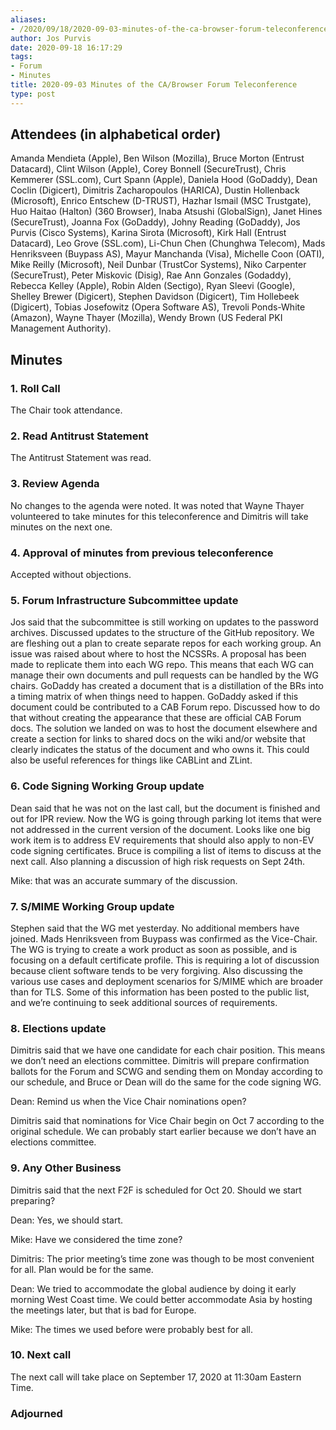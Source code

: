 ```yaml
---
aliases:
- /2020/09/18/2020-09-03-minutes-of-the-ca-browser-forum-teleconference/
author: Jos Purvis
date: 2020-09-18 16:17:29
tags:
- Forum
- Minutes
title: 2020-09-03 Minutes of the CA/Browser Forum Teleconference
type: post
---
```


## Attendees (in alphabetical order)

Amanda Mendieta (Apple), Ben Wilson (Mozilla), Bruce Morton (Entrust Datacard), Clint Wilson (Apple), Corey Bonnell (SecureTrust), Chris Kemmerer (SSL.com), Curt Spann (Apple), Daniela Hood (GoDaddy), Dean Coclin (Digicert), Dimitris Zacharopoulos (HARICA), Dustin Hollenback (Microsoft), Enrico Entschew (D-TRUST), Hazhar Ismail (MSC Trustgate), Huo Haitao (Halton) (360 Browser), Inaba Atsushi (GlobalSign), Janet Hines (SecureTrust), Joanna Fox (GoDaddy), Johny Reading (GoDaddy), Jos Purvis (Cisco Systems), Karina Sirota (Microsoft), Kirk Hall (Entrust Datacard), Leo Grove (SSL.com), Li-Chun Chen (Chunghwa Telecom), Mads Henriksveen (Buypass AS), Mayur Manchanda (Visa), Michelle Coon (OATI), Mike Reilly (Microsoft), Neil Dunbar (TrustCor Systems), Niko Carpenter (SecureTrust), Peter Miskovic (Disig), Rae Ann Gonzales (Godaddy), Rebecca Kelley (Apple), Robin Alden (Sectigo), Ryan Sleevi (Google), Shelley Brewer (Digicert), Stephen Davidson (Digicert), Tim Hollebeek (Digicert), Tobias Josefowitz (Opera Software AS), Trevoli Ponds-White (Amazon), Wayne Thayer (Mozilla), Wendy Brown (US Federal PKI Management Authority).

## Minutes

### 1. Roll Call

The Chair took attendance.

### 2. Read Antitrust Statement

The Antitrust Statement was read.

### 3. Review Agenda

No changes to the agenda were noted. It was noted that Wayne Thayer volunteered to take minutes for this teleconference and Dimitris will take minutes on the next one.

### 4. Approval of minutes from previous teleconference

Accepted without objections.

### 5. Forum Infrastructure Subcommittee update

Jos said that the subcommittee is still working on updates to the password archives. Discussed updates to the structure of the GitHub repository. We are fleshing out a plan to create separate repos for each working group. An issue was raised about where to host the NCSSRs. A proposal has been made to replicate them into each WG repo. This means that each WG can manage their own documents and pull requests can be handled by the WG chairs. GoDaddy has created a document that is a distillation of the BRs into a timing matrix of when things need to happen. GoDaddy asked if this document could be contributed to a CAB Forum repo. Discussed how to do that without creating the appearance that these are official CAB Forum docs. The solution we landed on was to host the document elsewhere and create a section for links to shared docs on the wiki and/or website that clearly indicates the status of the document and who owns it. This could also be useful references for things like CABLint and ZLint.

### 6. Code Signing Working Group update

Dean said that he was not on the last call, but the document is finished and out for IPR review. Now the WG is going through parking lot items that were not addressed in the current version of the document. Looks like one big work item is to address EV requirements that should also apply to non-EV code signing certificates. Bruce is compiling a list of items to discuss at the next call. Also planning a discussion of high risk requests on Sept 24th.

Mike: that was an accurate summary of the discussion.

### 7. S/MIME Working Group update

Stephen said that the WG met yesterday. No additional members have joined. Mads Henriksveen from Buypass was confirmed as the Vice-Chair. The WG is trying to create a work product as soon as possible, and is focusing on a default certificate profile. This is requiring a lot of discussion because client software tends to be very forgiving. Also discussing the various use cases and deployment scenarios for S/MIME which are broader than for TLS. Some of this information has been posted to the public list, and we’re continuing to seek additional sources of requirements.

### 8. Elections update

Dimitris said that we have one candidate for each chair position. This means we don’t need an elections committee. Dimitris will prepare confirmation ballots for the Forum and SCWG and sending them on Monday according to our schedule, and Bruce or Dean will do the same for the code signing WG.

Dean: Remind us when the Vice Chair nominations open?

Dimitris said that nominations for Vice Chair begin on Oct 7 according to the original schedule. We can probably start earlier because we don’t have an elections committee.

### 9. Any Other Business

Dimitris said that the next F2F is scheduled for Oct 20. Should we start preparing?

Dean: Yes, we should start.

Mike: Have we considered the time zone?

Dimitris: The prior meeting’s time zone was though to be most convenient for all. Plan would be for the same.

Dean: We tried to accommodate the global audience by doing it early morning West Coast time. We could better accommodate Asia by hosting the meetings later, but that is bad for Europe.

Mike: The times we used before were probably best for all.

### 10. Next call

The next call will take place on September 17, 2020 at 11:30am Eastern Time.

### Adjourned